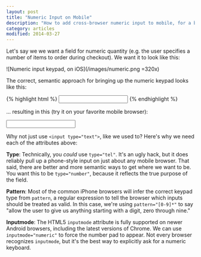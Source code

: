```yaml
---
layout: post
title: "Numeric Input on Mobile"
description: "How to add cross-browser numeric input to mobile, for a better user experience."
category: articles
modified: 2014-03-27
---
```


Let's say we we want a field for numeric quantity (e.g. the user specifies a number of items to order during checkout). We want it to look like this:

![Numeric input keypad, on iOS](/images/numeric.png =320x)

The correct, semantic approach for bringing up the numeric keypad looks like this:

{% highlight html %}
  <input type="number" pattern="[0-9]*" inputmode="numeric">
{% endhighlight %}

... resulting in this (try it on your favorite mobile browser):

<input type="number" pattern="[0-9]*" inputmode="numeric">

Why not just use `<input type="text">`, like we used to? Here's why we need each of the attributes above:

**Type**: Technically, you *could* use `type="tel"`. It's an ugly hack, but it does reliably pull up a phone-style input on just about any mobile browser. That said, there are better and more semantic ways to get where we want to be. You want this to be `type="number"`, because it reflects the true purpose of the field.

**Pattern**: Most of the common iPhone browsers will infer the correct keypad type from `pattern`, a regular expression to tell the browser which inputs should be treated as valid. In this case, we're using `pattern="[0-9]*"` to say "allow the user to give us anything starting with a digit, zero through nine."

**Inputmode**: The HTML5 `inputmode` attribute is fully supported on newer Android browsers, including the latest versions of Chrome. We can use `inputmode="numeric"` to force the number pad to appear. Not every browser recognizes `inputmode`, but it's the best way to explicitly ask for a numeric keyboard.
